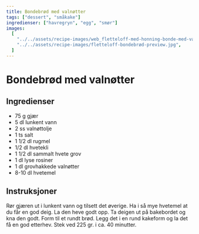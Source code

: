 ```yaml
---
title: Bondebrød med valnøtter
tags: ["dessert", "småkake"]
ingredienser: ["havregryn", "egg", "smør"]
images:
  [
    "../../assets/recipe-images/web_fletteloff-med-honning-bonde-med-valnøtter.jpg",
    "../../assets/recipe-images/fletteloff-bondebrød-preview.jpg",
  ]
---
```


# Bondebrød med valnøtter

## Ingredienser

- 75 g gjær
- 5 dl lunkent vann
- 2 ss valnøttolje
- 1 ts salt
- 1 1/2 dl rugmel
- 1/2 dl hvetekli
- 1 1/2 dl sammalt hvete grov
- 1 dl lyse rosiner
- 1 dl grovhakkede valnøtter
- 8-10 dl hvetemel

## Instruksjoner

Rør gjæren ut i lunkent vann og tilsett det øverige. Ha i så mye hvetemel at du får en god deig. La den heve godt opp. Ta deigen ut på bakebordet og kna den godt. Form til et rundt brød. Legg det i en rund kakeform og la det få en god etterhev. Stek ved 225 gr. i ca. 40 minutter.
